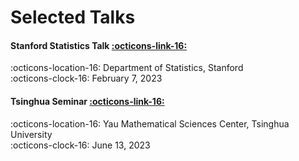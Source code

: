 # Selected Talks

#### Stanford Statistics Talk <a href="https://statistics.stanford.edu/events/principal-flow-sub-manifold-and-boundary" class="btn-href">:octicons-link-16:</a>  

:octicons-location-16: Department of Statistics, Stanford    
:octicons-clock-16: February 7, 2023

#### Tsinghua Seminar <a href="https://ymsc.tsinghua.edu.cn/info/1057/3298.htm" class="btn-href">:octicons-link-16:</a> 

:octicons-location-16: Yau Mathematical Sciences Center, Tsinghua University  
:octicons-clock-16: June 13, 2023